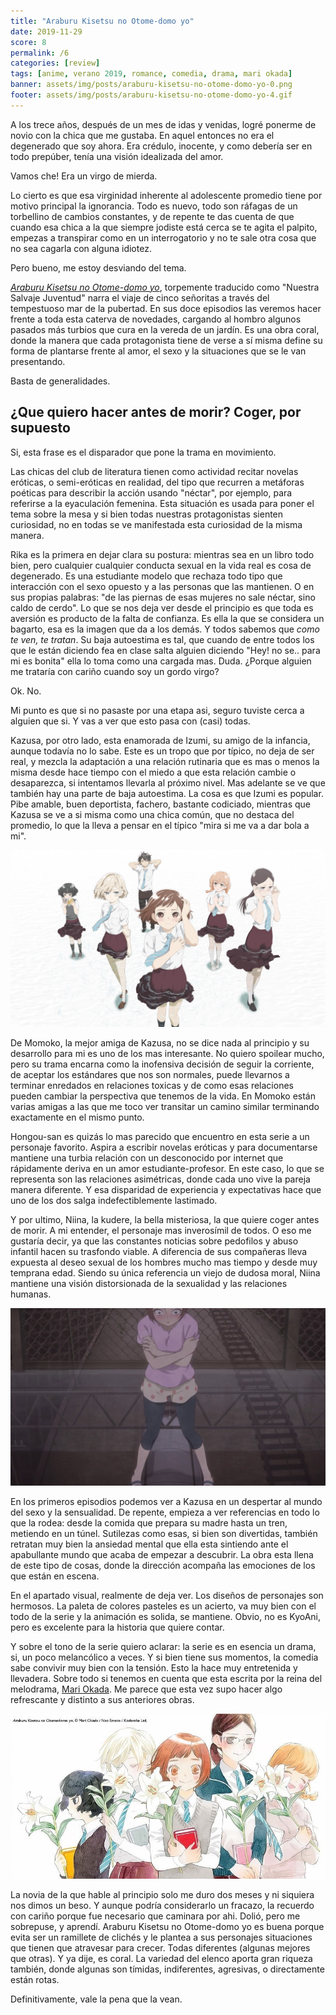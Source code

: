```yaml
---
title: "Araburu Kisetsu no Otome-domo yo"
date: 2019-11-29
score: 8
permalink: /6
categories: [review]
tags: [anime, verano 2019, romance, comedia, drama, mari okada]
banner: assets/img/posts/araburu-kisetsu-no-otome-domo-yo-0.png
footer: assets/img/posts/araburu-kisetsu-no-otome-domo-yo-4.gif
---
```


A los trece años, después de un mes de idas y venidas, logré ponerme de novio con la chica que me gustaba. En aquel entonces no era el degenerado que soy ahora. Era crédulo, inocente, y como debería ser en todo prepúber, tenía una visión idealizada del amor.

Vamos che! Era un virgo de mierda.

Lo cierto es que esa virginidad inherente al adolescente promedio tiene por motivo principal la ignorancia. Todo es nuevo, todo son ráfagas de un torbellino de cambios constantes, y de repente te das cuenta de que cuando esa chica a la que siempre jodiste está cerca se te agita el palpito, empezas a transpirar como en un interrogatorio y no te sale otra cosa que no sea cagarla con alguna idiotez.

Pero bueno, me estoy desviando del tema.

_[Araburu Kisetsu no Otome-domo yo](https://anilist.co/anime/105932/Araburu-Kisetsu-no-Otomedomo-yo)_, torpemente traducido como "Nuestra Salvaje Juventud" narra el viaje de cinco señoritas a través del tempestuoso mar de la pubertad. En sus doce episodios las veremos hacer frente a toda esta caterva de novedades, cargando al hombro algunos pasados más turbios que cura en la vereda de un jardín. Es una obra coral, donde la manera que cada protagonista tiene de verse a sí misma define su forma de plantarse frente al amor, el sexo y la situaciones que se le van presentando.

Basta de generalidades.

## ¿Que quiero hacer antes de morir? Coger, por supuesto

Si, esta frase es el disparador que pone la trama en movimiento.

Las chicas del club de literatura tienen como actividad recitar novelas eróticas, o semi-eróticas en realidad, del tipo que recurren a metáforas poéticas para describir la acción usando "néctar", por ejemplo, para referirse a la eyaculación femenina. Esta situación es usada para poner el tema sobre la mesa y si bien todas nuestras protagonistas sienten curiosidad, no en todas se ve manifestada esta curiosidad de la misma manera.

Rika es la primera en dejar clara su postura: mientras sea en un libro todo bien, pero cualquier cualquier conducta sexual en la vida real es cosa de degenerado. Es una estudiante modelo que rechaza todo tipo que interacción con el sexo opuesto y a las personas que las mantienen. O en sus propias palabras: "de las piernas de esas mujeres no sale néctar, sino caldo de cerdo". Lo que se nos deja ver desde el principio es que toda es aversión es producto de la falta de confianza. Es ella la que se considera un bagarto, esa es la imagen que da a los demás. Y todos sabemos que _como te ven, te tratan_. Su baja autoestima es tal, que cuando de entre todos los que le están diciendo fea en clase salta alguien diciendo "Hey! no se.. para mi es bonita" ella lo toma como una cargada mas. Duda. ¿Porque alguien me trataría con cariño cuando soy un gordo virgo?

Ok. No.

Mi punto es que si no pasaste por una etapa asi, seguro tuviste cerca a alguien que si. Y vas a ver que esto pasa con (casi) todas.

Kazusa, por otro lado, esta enamorada de Izumi, su amigo de la infancia, aunque todavía no lo sabe. Este es un tropo que por típico, no deja de ser real, y mezcla la adaptación a una relación rutinaria que es mas o menos la misma desde hace tiempo con el miedo a que esta relación cambie o desaparezca, si intentamos llevarla al próximo nivel. Mas adelante se ve que también hay una parte de baja autoestima. La cosa es que Izumi es popular. Pibe amable, buen deportista, fachero, bastante codiciado, mientras que Kazusa se ve a si misma como una chica común, que no destaca del promedio, lo que la lleva a pensar en el típico "mira si me va a dar bola a mi".

![](/assets/img/posts/araburu-kisetsu-no-otome-domo-yo-1.jpg)

De Momoko, la mejor amiga de Kazusa, no se dice nada al principio y su desarrollo para mi es uno de los mas interesante. No quiero spoilear mucho, pero su trama encarna como la inofensiva decisión de seguir la corriente, de aceptar los estándares que nos son normales, puede llevarnos a terminar enredados en relaciones toxicas y de como esas relaciones pueden cambiar la perspectiva que tenemos de la vida. En Momoko están varias amigas a las que me toco ver transitar un camino similar terminando exactamente en el mismo punto.

Hongou-san es quizás lo mas parecido que encuentro en esta serie a un personaje favorito. Aspira a escribir novelas eróticas y para documentarse mantiene una turbia relación con un desconocido por internet que rápidamente deriva en un amor estudiante-profesor. En este caso, lo que se representa son las relaciones asimétricas, donde cada uno vive la pareja manera diferente. Y esa disparidad de experiencia y expectativas hace que uno de los dos salga indefectiblemente lastimado.

Y por ultimo, Niina, la kudere, la bella misteriosa, la que quiere coger antes de morir. A mi entender, el personaje mas inverosímil de todos. O eso me gustaría decir, ya que las constantes noticias sobre pedofilos y abuso infantil hacen su trasfondo viable. A diferencia de sus compañeras lleva expuesta al deseo sexual de los hombres mucho mas tiempo y desde muy temprana edad. Siendo su única referencia un viejo de dudosa moral, Niina mantiene una visión distorsionada de la sexualidad y las relaciones humanas.

![](/assets/img/posts/araburu-kisetsu-no-otome-domo-yo-2.png)

En los primeros episodios podemos ver a Kazusa en un despertar al mundo del sexo y la sensualidad. De repente, empieza a ver referencias en todo lo que la rodea: desde la comida que prepara su madre hasta un tren, metiendo en un túnel. Sutilezas como esas, si bien son divertidas, también retratan muy bien la ansiedad mental que ella esta sintiendo ante el apabullante mundo que acaba de empezar a descubrir. La obra esta llena de este tipo de cosas, donde la dirección acompaña las emociones de los que están en escena.

En el apartado visual, realmente de deja ver. Los diseños de personajes son hermosos. La paleta de colores pasteles es un acierto, va muy bien con el todo de la serie y la animación es solida, se mantiene. Obvio, no es KyoAni, pero es excelente para la historia que quiere contar.

Y sobre el tono de la serie quiero aclarar: la serie es en esencia un drama, si, un poco melancólico a veces. Y si bien tiene sus momentos, la comedia sabe convivir muy bien con la tensión. Esto la hace muy entretenida y llevadera. Sobre todo si tenemos en cuenta que esta escrita por la reina del melodrama, [Mari Okada](https://anilist.co/staff/100978/Mari-Okada). Me parece que esta vez supo hacer algo refrescante y distinto a sus anteriores obras.

![](/assets/img/posts/araburu-kisetsu-no-otome-domo-yo-3.jpg)

La novia de la que hable al principio solo me duro dos meses y ni siquiera nos dimos un beso. Y aunque podría considerarlo un fracazo, la recuerdo con cariño porque fue necesario que caminara por ahi. Dolió, pero me sobrepuse, y aprendí. Araburu Kisetsu no Otome-domo yo es buena porque evita ser un ramillete de clichés y le plantea a sus personajes situaciones que tienen que atravesar para crecer. Todas diferentes (algunas mejores que otras). Y ya dije, es coral. La variedad del elenco aporta gran riqueza también, donde algunas son tímidas, indiferentes, agresivas, o directamente están rotas.

Definitivamente, vale la pena que la vean.